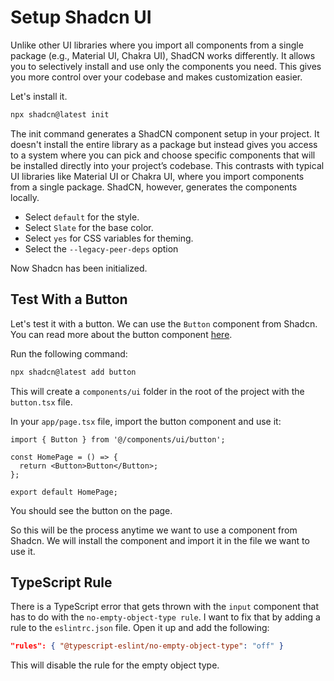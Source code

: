 # Setup Shadcn UI

Unlike other UI libraries where you import all components from a single package (e.g., Material UI, Chakra UI), ShadCN works differently. It allows you to selectively install and use only the components you need. This gives you more control over your codebase and makes customization easier.

Let's install it.

```bash
npx shadcn@latest init
```

The init command generates a ShadCN component setup in your project. It doesn't install the entire library as a package but instead gives you access to a system where you can pick and choose specific components that will be installed directly into your project’s codebase. This contrasts with typical UI libraries like Material UI or Chakra UI, where you import components from a single package. ShadCN, however, generates the components locally.

- Select `default` for the style.
- Select `Slate` for the base color.
- Select `yes` for CSS variables for theming.
- Select the `--legacy-peer-deps` option

Now Shadcn has been initialized.

## Test With a Button

Let's test it with a button. We can use the `Button` component from Shadcn. You can read more about the button component [here](https://ui.shadcn.com/docs/components/button).

Run the following command:

```bash
npx shadcn@latest add button
```

This will create a `components/ui` folder in the root of the project with the `button.tsx` file.

In your `app/page.tsx` file, import the button component and use it:

```tsx
import { Button } from '@/components/ui/button';

const HomePage = () => {
  return <Button>Button</Button>;
};

export default HomePage;
```

You should see the button on the page.

So this will be the process anytime we want to use a component from Shadcn. We will install the component and import it in the file we want to use it.

## TypeScript Rule

There is a TypeScript error that gets thrown with the `input` component that has to do with the `no-empty-object-type rule`. I want to fix that by adding a rule to the `eslintrc.json` file. Open it up and add the following:

```json
"rules": { "@typescript-eslint/no-empty-object-type": "off" }
```

This will disable the rule for the empty object type.
